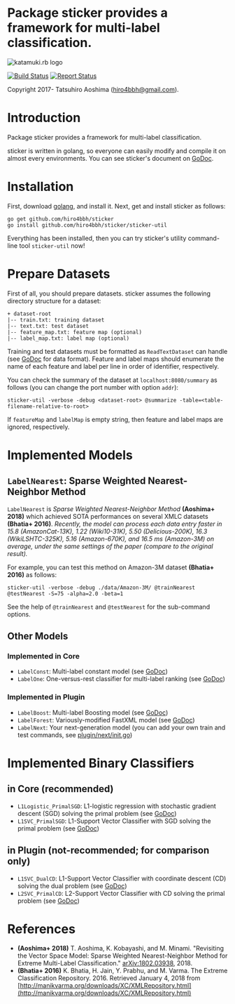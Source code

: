 # Package sticker provides a framework for multi-label classification.
![katamuki.rb logo](https://rawgit.com/hiro4bbh/sticker/master/logo.svg)

[![Build Status](https://travis-ci.org/hiro4bbh/sticker.svg?branch=master)](https://travis-ci.org/hiro4bbh/sticker)
[![Report Status](https://goreportcard.com/badge/github.com/hiro4bbh/sticker)](https://goreportcard.com/report/github.com/hiro4bbh/sticker)

Copyright 2017- Tatsuhiro Aoshima (hiro4bbh@gmail.com).

# Introduction
Package sticker provides a framework for multi-label classification.

sticker is written in golang, so everyone can easily modify and compile it on almost every environments.
You can see sticker's document on [GoDoc](https://godoc.org/github.com/hiro4bbh/sticker).

# Installation
First, download [golang](https://golang.org/), and install it.
Next, get and install sticker as follows:

```
go get github.com/hiro4bbh/sticker
go install github.com/hiro4bbh/sticker/sticker-util
```

Everything has been installed, then you can try sticker's utility command-line tool `sticker-util` now!

# Prepare Datasets
First of all, you should prepare datasets.
sticker assumes the following directory structure for a dataset:

```
+ dataset-root
|-- train.txt: training dataset
|-- text.txt: test dataset
|-- feature_map.txt: feature map (optional)
|-- label_map.txt: label map (optional)
```

Training and test datasets must be formatted as `ReadTextDataset` can handle (see [GoDoc](https://godoc.org/github.com/hiro4bbh/sticker#ReadTextDataset) for data format).
Feature and label maps should enumerate the name of each feature and label per line in order of identifier, respectively.

You can check the summary of the dataset at `localhost:8080/summary` as follows (you can change the port number with option `addr`):

```
sticker-util -verbose -debug <dataset-root> @summarize -table=<table-filename-relative-to-root>
```

If `featureMap` and `labelMap` is empty string, then feature and label maps are ignored, respectively.

# Implemented Models
## `LabelNearest`: Sparse Weighted Nearest-Neighbor Method
`LabelNearest` is _Sparse Weighted Nearest-Neighbor Method_ __(Aoshima+ 2018)__ which achieved SOTA performances on several XMLC datasets __(Bhatia+ 2016)__.
_Recently, the model can process each data entry faster in 15.8 (AmazonCat-13K), 1.22 (Wiki10-31K), 5.50 (Delicious-200K), 16.3 (WikiLSHTC-325K), 5.16 (Amazon-670K), and 16.5 ms (Amazon-3M) on average, under the same settings of the paper (compare to the original result)._

For example, you can test this method on Amazon-3M dataset __(Bhatia+ 2016)__ as follows:

```
sticker-util -verbose -debug ./data/Amazon-3M/ @trainNearest @testNearest -S=75 -alpha=2.0 -beta=1
```

See the help of `@trainNearest` and `@testNearest` for the sub-command options.

## Other Models
### Implemented in Core
- `LabelConst`: Multi-label constant model (see [GoDoc](https://godoc.org/github.com/hiro4bbh/sticker#LabelConst))
- `LabelOne`: One-versus-rest classifier for multi-label ranking (see [GoDoc](https://godoc.org/github.com/hiro4bbh/sticker#LabelOne))

### Implemented in Plugin
- `LabelBoost`: Multi-label Boosting model (see [GoDoc](https://godoc.org/github.com/hiro4bbh/sticker/plugin#LabelBoost))
- `LabelForest`: Variously-modified FastXML model (see [GoDoc](https://godoc.org/github.com/hiro4bbh/sticker/plugin#LabelForest))
- `LabelNext`: Your next-generation model (you can add your own train and test commands, see [plugin/next/init.go](https://github.com/hiro4bbh/sticker/blob/master/plugin/next/init.go))

# Implemented Binary Classifiers
## in Core (recommended)
- `L1Logistic_PrimalSGD`: L1-logistic regression with stochastic gradient descent (SGD) solving the primal problem (see [GoDoc](https://godoc.org/github.com/hiro4bbh/sticker#BinaryClassifierTrainer_L1Logistic_PrimalSGD))
- `L1SVC_PrimalSGD`: L1-Support Vector Classifier with SGD solving the primal problem (see [GoDoc](https://godoc.org/github.com/hiro4bbh/sticker#BinaryClassifierTrainer_L1SVC_PrimalSGD))

## in Plugin (not-recommended; for comparison only)
- `L1SVC_DualCD`: L1-Support Vector Classifier with coordinate descent (CD) solving the dual problem (see [GoDoc](https://godoc.org/github.com/hiro4bbh/sticker/plugin#BinaryClassifierTrainer_L1SVC_DualCD))
- `L2SVC_PrimalCD`: L2-Support Vector Classifier with CD solving the primal problem (see [GoDoc](https://godoc.org/github.com/hiro4bbh/sticker/plugin#BinaryClassifierTrainer_L2SVC_PrimalCD))

# References
- __(Aoshima+ 2018)__ T. Aoshima, K. Kobayashi, and M. Minami. "Revisiting the Vector Space Model: Sparse Weighted Nearest-Neighbor Method for Extreme Multi-Label Classification." [arXiv:1802.03938](https://arxiv.org/abs/1802.03938), 2018.
- __(Bhatia+ 2016)__ K. Bhatia, H. Jain, Y. Prabhu, and M. Varma. The Extreme Classification Repository. 2016. Retrieved January 4, 2018 from [http://manikvarma.org/downloads/XC/XMLRepository.html](http://manikvarma.org/downloads/XC/XMLRepository.html)
